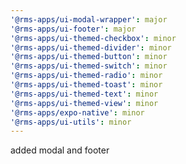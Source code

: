 ```yaml
---
'@rms-apps/ui-modal-wrapper': major
'@rms-apps/ui-footer': major
'@rms-apps/ui-themed-checkbox': minor
'@rms-apps/ui-themed-divider': minor
'@rms-apps/ui-themed-button': minor
'@rms-apps/ui-themed-switch': minor
'@rms-apps/ui-themed-radio': minor
'@rms-apps/ui-themed-toast': minor
'@rms-apps/ui-themed-text': minor
'@rms-apps/ui-themed-view': minor
'@rms-apps/expo-native': minor
'@rms-apps/ui-utils': minor
---
```


added modal and footer
